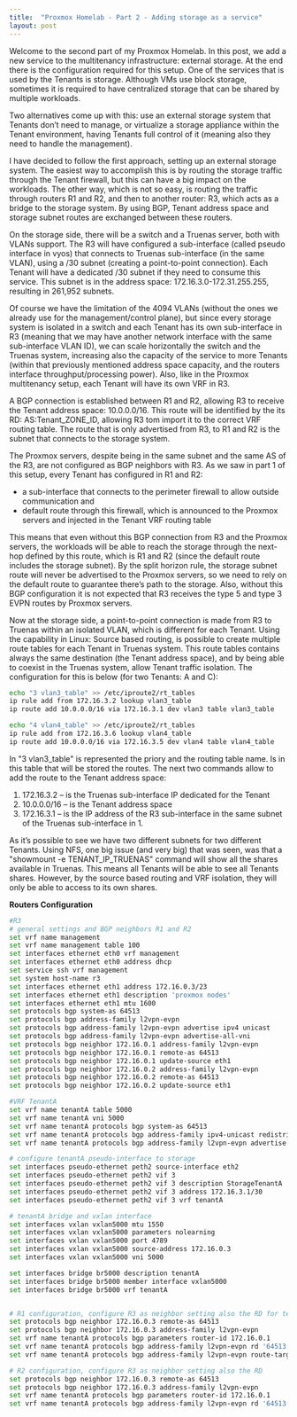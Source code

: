```yaml
---
title:  "Proxmox Homelab - Part 2 - Adding storage as a service"
layout: post
---
```


Welcome to the second part of my Proxmox Homelab. In this post, we add a new service to the multitenancy infrastructure: external storage. At the end there is the configuration required for this setup.
One of the services that is used by the Tenants is storage. Although VMs use block storage, sometimes it is required to have centralized storage that can be shared by multiple workloads. 
<!--more-->

Two alternatives come up with this: use an external storage system that Tenants don’t need to manage, or virtualize a storage appliance within the Tenant environment, having Tenants full control of it (meaning also they need to handle the management).

I have decided to follow the first approach, setting up an external storage system. The easiest way to accomplish this is by routing the storage traffic through the Tenant firewall, but this can have a big impact on the workloads.
The other way, which is not so easy, is routing the traffic through routers R1 and R2, and then to another router: R3, which acts as a bridge to the storage system. By using BGP, Tenant address space and storage subnet routes are exchanged between these routers.

On the storage side, there will be a switch and a Truenas server, both with VLANs support. The R3 will have configured a sub-interface (called pseudo interface in vyos) that connects to Truenas sub-interface (in the same VLAN), using a /30 subnet (creating a point-to-point connection). Each Tenant will have a dedicated /30 subnet if they need to consume this service. This subnet is in the address space: 172.16.3.0-172.31.255.255, resulting in 261,952 subnets.

Of course we have the limitation of the 4094 VLANs (without the ones we already use for the management/control plane), but since every storage system is isolated in a switch and each Tenant has its own sub-interface in R3 (meaning that we may have another network interface with the same sub-interface VLAN ID), we can scale horizontally the switch and the Truenas system, increasing also the capacity of the service to more Tenants (within that previously mentioned address space capacity, and the routers interface throughput/processing power). Also, like in the Proxmox multitenancy setup, each Tenant will have its own VRF in R3.

A BGP connection is established between R1 and R2, allowing R3 to receive the Tenant address space: 10.0.0.0/16. This route will be identified by the its RD: AS:Tenant_ZONE_ID, allowing R3 tom import it to the correct VRF routing table. The route that is only advertised from R3, to R1 and R2 is the subnet that connects to the storage system.

The Proxmox servers, despite being in the same subnet and the same AS of the R3, are not configured as BGP neighbors with R3. As we saw in part 1 of this setup, every Tenant has configured in R1 and R2:
* a sub-interface that connects to the perimeter firewall to allow outside communication and
* default route through this firewall, which is announced to the Proxmox servers and injected in the Tenant VRF routing table

This means that even without this BGP connection from R3 and the Proxmox servers, the workloads will be able to reach the storage through the next-hop defined by this route, which is R1 and R2 (since the default route includes the storage subnet). By the split horizon rule, the storage subnet route will never be advertised to the Proxmox servers, so we need to rely on the default route to guarantee there’s path to the storage. Also, without this BGP configuration it is not expected that R3 receives the type 5 and type 3 EVPN routes by Proxmox servers.

Now at the storage side, a point-to-point connection is made from R3 to Truenas within an isolated VLAN, which is different for each Tenant. Using the capability in Linux: Source based routing, is possible to create multiple route tables for each Tenant in Truenas system. This route tables contains always the same destination (the Tenant address space), and by being able to coexist in the Truenas system, allow Tenant traffic isolation.
The configuration for this is below (for two Tenants: A and C):
```bash
echo "3 vlan3_table" >> /etc/iproute2/rt_tables
ip rule add from 172.16.3.2 lookup vlan3_table
ip route add 10.0.0.0/16 via 172.16.3.1 dev vlan3 table vlan3_table

echo "4 vlan4_table" >> /etc/iproute2/rt_tables
ip rule add from 172.16.3.6 lookup vlan4_table
ip route add 10.0.0.0/16 via 172.16.3.5 dev vlan4 table vlan4_table
```

In "3 vlan3_table" is represented the priory and the routing table name. Is in this table that will be stored the routes. 
The next two commands allow to add the route to the Tenant address space:
1. 172.16.3.2 – is the Truenas sub-interface IP dedicated for the Tenant
2. 10.0.0.0/16 – is the Tenant address space
3. 172.16.3.1 – is the IP address of the R3 sub-interface in the same subnet of the Truenas sub-interface in 1.

As it’s possible to see we have two different subnets for two different Tenants.
Using NFS, one big issue (and very big) that was seen, was that a "showmount -e TENANT_IP_TRUENAS" command will show all the shares available in Truenas. This means all Tenants will be able to see all Tenants shares. However, by the source based routing and VRF isolation, they will only be able to access to its own shares.


**Routers Configuration**
```bash
#R3
# general settings and BGP neighbors R1 and R2
set vrf name management
set vrf name management table 100
set interfaces ethernet eth0 vrf management
set interfaces ethernet eth0 address dhcp
set service ssh vrf management
set system host-name r3
set interfaces ethernet eth1 address 172.16.0.3/23
set interfaces ethernet eth1 description 'proxmox nodes'
set interfaces ethernet eth1 mtu 1600
set protocols bgp system-as 64513
set protocols bgp address-family l2vpn-evpn
set protocols bgp address-family l2vpn-evpn advertise ipv4 unicast
set protocols bgp address-family l2vpn-evpn advertise-all-vni
set protocols bgp neighbor 172.16.0.1 address-family l2vpn-evpn
set protocols bgp neighbor 172.16.0.1 remote-as 64513
set protocols bgp neighbor 172.16.0.1 update-source eth1
set protocols bgp neighbor 172.16.0.2 address-family l2vpn-evpn
set protocols bgp neighbor 172.16.0.2 remote-as 64513
set protocols bgp neighbor 172.16.0.2 update-source eth1

#VRF TenantA
set vrf name tenantA table 5000
set vrf name tenantA vni 5000
set vrf name tenantA protocols bgp system-as 64513
set vrf name tenantA protocols bgp address-family ipv4-unicast redistribute connected
set vrf name tenantA protocols bgp address-family l2vpn-evpn advertise ipv4 unicast

# configure tenantA pseudo-interface to storage
set interfaces pseudo-ethernet peth2 source-interface eth2
set interfaces pseudo-ethernet peth2 vif 3
set interfaces pseudo-ethernet peth2 vif 3 description StorageTenantA
set interfaces pseudo-ethernet peth2 vif 3 address 172.16.3.1/30
set interfaces pseudo-ethernet peth2 vif 3 vrf tenantA

# tenantA bridge and vxlan interface
set interfaces vxlan vxlan5000 mtu 1550
set interfaces vxlan vxlan5000 parameters nolearning
set interfaces vxlan vxlan5000 port 4789
set interfaces vxlan vxlan5000 source-address 172.16.0.3
set interfaces vxlan vxlan5000 vni 5000

set interfaces bridge br5000 description tenantA
set interfaces bridge br5000 member interface vxlan5000
set interfaces bridge br5000 vrf tenantA


# R1 configuration, configure R3 as neighbor setting also the RD for tenant A
set protocols bgp neighbor 172.16.0.3 remote-as 64513
set protocols bgp neighbor 172.16.0.3 address-family l2vpn-evpn
set vrf name tenantA protocols bgp parameters router-id 172.16.0.1
set vrf name tenantA protocols bgp address-family l2vpn-evpn rd '64513:5000'
set vrf name tenantA protocols bgp address-family l2vpn-evpn route-target import '64513:5005'

# R2 configuration, configure R3 as neighbor setting also the RD
set protocols bgp neighbor 172.16.0.3 remote-as 64513
set protocols bgp neighbor 172.16.0.3 address-family l2vpn-evpn
set vrf name tenantA protocols bgp parameters router-id 172.16.0.1
set vrf name tenantA protocols bgp address-family l2vpn-evpn rd '64513:5000'

```